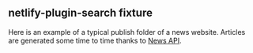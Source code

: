 ## netlify-plugin-search fixture

Here is an example of a typical publish folder of a news website.
Articles are generated some time to time thanks to [News API](https://newsapi.org/).